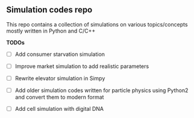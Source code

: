 ## Simulation codes repo

This repo contains a collection of simulations on various topics/concepts mostly written in Python and C/C++


**TODOs**

- [ ] Add consumer starvation simulation
- [ ] Improve market simulation to add realistic parameters
- [ ] Rewrite elevator simulation in Simpy
- [ ] Add older simulation codes written for particle physics using Python2 and convert them to modern format
- [ ] Add cell simulation with digital DNA

